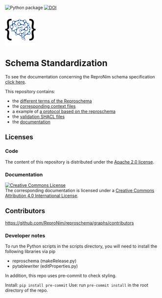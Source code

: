 ![Python package](https://github.com/ReproNim/reproschema/workflows/Python%20package/badge.svg)
[![DOI](https://zenodo.org/badge/DOI/10.5281/zenodo.4064940.svg)](https://doi.org/10.5281/zenodo.4064940)

<img src="docs/img/reproschema_logo.png" width="100px" />

# Schema Standardization

To see the documentation concerning the ReproNim schema specification [click here](https://www.repronim.org/reproschema/).

This repository contains:

-   the [different terms of the Reproschema](./terms)
-   the [corresponding context files](./contexts)
-   a example of [a protocol based on the reproschema](./examples)
-   the [validation SHACL files](./validation)
-   the [documentation](./docs)


## Licenses

### Code

The content of this repository is distributed under the [Apache 2.0 license](./LICENSE).

### Documentation

<a rel="license" href="http://creativecommons.org/licenses/by/4.0/"><img alt="Creative Commons License" style="border-width:0" src="https://i.creativecommons.org/l/by/4.0/88x31.png" /></a><br />The corresponding documentation is licensed under a <a rel="license" href="http://creativecommons.org/licenses/by/4.0/">Creative Commons Attribution 4.0 International License</a>.

## Contributors

https://github.com/ReproNim/reproschema/graphs/contributors

### Developer notes
To run the Python scripts in the scripts directory, you will need to install the
following libraries via pip

- reproschema (makeRelease.py)
- pytablewriter (editProperties.py)

In addition, this repo uses pre-commit to check styling.

Install: `pip install pre-commit`
Use: run `pre-commit install` in the root directory of the repo.
